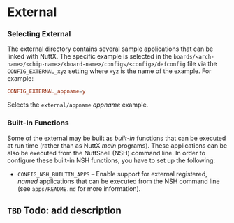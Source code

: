 # External

### Selecting External

The external directory contains several sample applications that can be linked
with NuttX. The specific example is selected in the
`boards/<arch-name>/<chip-name>/<board-name>/configs/<config>/defconfig` file
via the `CONFIG_EXTERNAL_xyz` setting where `xyz` is the name of the example.
For example:

```conf
CONFIG_EXTERNAL_appname=y
```

Selects the `external/appname` _appname_ example.

### Built-In Functions

Some of the external may be built as _built-in_ functions that can be executed
at run time (rather than as NuttX _main_ programs). These applications
can be also be executed from the NuttShell (NSH) command line. In order to
configure these built-in NSH functions, you have to set up the following:

- `CONFIG_NSH_BUILTIN_APPS` – Enable support for external registered, _named_
  applications that can be executed from the NSH command line (see
  `apps/README.md` for more information).

## `TBD` Todo: add description

